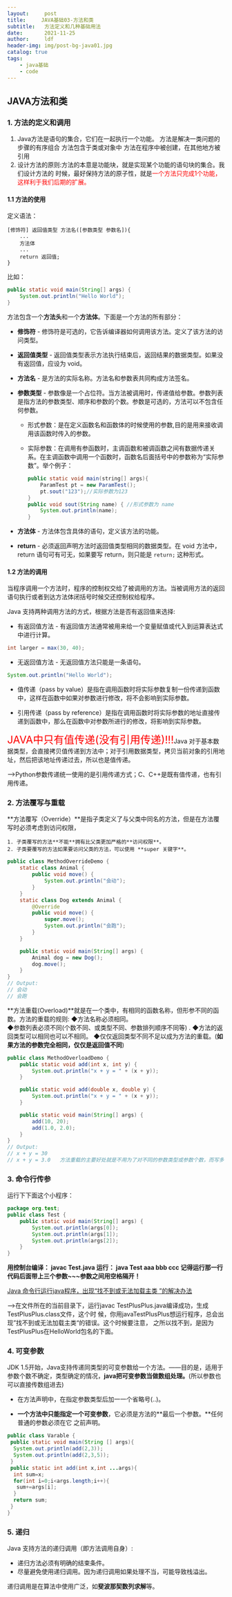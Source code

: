 ```yaml
---
layout:     post
title:     JAVA基础03-方法和类
subtitle:   方法定义和几种基础用法
date:       2021-11-25
author:     ldf
header-img: img/post-bg-java01.jpg
catalog: true
tags:
    - java基础
    - code
---
```


## JAVA方法和类

### 1. 方法的定义和调用

1. Java方法是语句的集合，它们在一起执行一个功能。
   方法是解决一类问题的步骤的有序组合
   方法包含于类或对象中
   方法在程序中被创建，在其他地方被引用
2. 设计方法的原则:方法的本意是功能块，就是实现某个功能的语句块的集合。我们设计方法的
   时候，最好保持方法的原子性，就是<font color="red">一个方法只完成1个功能，这样利于我们后期的扩展。</font>

#### 1.1 方法的使用

定义语法：

```
[修饰符] 返回值类型 方法名([参数类型 参数名]){
    ...
    方法体
    ...
    return 返回值;
}
```

比如：

```java
public static void main(String[] args) {
    System.out.println("Hello World");
}
```

方法包含一个**方法头**和一个**方法体**。下面是一个方法的所有部分：

- **修饰符** - 修饰符是可选的，它告诉编译器如何调用该方法。定义了该方法的访问类型。

- **返回值类型** - 返回值类型表示方法执行结束后，返回结果的数据类型。如果没有返回值，应设为 void。

- **方法名** - 是方法的实际名称。方法名和参数表共同构成方法签名。

- **参数类型** - 参数像是一个占位符。当方法被调用时，传递值给参数。参数列表是指方法的参数类型、顺序和参数的个数。参数是可选的，方法可以不包含任何参数。

  - 形式参数：是在定义函数名和函数体的时候使用的参数,目的是用来接收调用该函数时传入的参数。

  - 实际参数：在调用有参函数时，主调函数和被调函数之间有数据传递关系。在主调函数中调用一个函数时，函数名后面括号中的参数称为“实际参数”。举个例子：

    ```java
    public static void main(string[] args){
        ParamTest pt = new ParamTest();
        pt.sout("123");//实际参数为123
    }
    public void sout(String name) { //形式参数为 name
        System.out.println(name);
    }
    ```

    

- **方法体** - 方法体包含具体的语句，定义该方法的功能。

- **return** - 必须返回声明方法时返回值类型相同的数据类型。在 void 方法中，return 语句可有可无，如果要写 return，则只能是 `return;` 这种形式。

#### 1.2 方法的调用

当程序调用一个方法时，程序的控制权交给了被调用的方法。当被调用方法的返回语句执行或者到达方法体闭括号时候交还控制权给程序。

Java 支持两种调用方法的方式，根据方法是否有返回值来选择:

- 有返回值方法 - 有返回值方法通常被用来给一个变量赋值或代入到运算表达式中进行计算。

```java
int larger = max(30, 40);
```

- 无返回值方法 - 无返回值方法只能是一条语句。

```java
System.out.println("Hello World");
```

- 值传递（pass by value）是指在调用函数时将实际参数复制一份传递到函数中，这样在函数中如果对参数进行修改，将不会影响到实际参数。

- 引用传递（pass by reference）是指在调用函数时将实际参数的地址直接传递到函数中，那么在函数中对参数所进行的修改，将影响到实际参数。



<font color = "red" size="5">JAVA中只有值传递(没有引用传递)!!!</font>Java 对于基本数据类型，会直接拷贝值传递到方法中；对于引用数据类型，拷贝当前对象的引用地址，然后把该地址传递过去，所以也是值传递。

——>Python参数传递统一使用的是引用传递方式；C、C++是既有值传递，也有引用传递。



### 2. 方法覆写与重载

**方法覆写（Override）**是指子类定义了与父类中同名的方法，但是在方法覆写时必须考虑到访问权限，

	1. 子类覆写的方法**不能**拥有比父类更加严格的**访问权限**。
	2. 子类要覆写的方法如果要访问父类的方法，可以使用 **super 关键字**。

```java
public class MethodOverrideDemo {
    static class Animal {
        public void move() {
            System.out.println("会动");
        }
    }
    static class Dog extends Animal {
        @Override
        public void move() {
            super.move();
            System.out.println("会跑");
        }
    }

    public static void main(String[] args) {
        Animal dog = new Dog();
        dog.move();
    }
}
// Output:
// 会动
// 会跑
```

**方法重载(Overload)**就是在一个类中，有相同的函数名称，但形参不同的函数。方法的重载的规则:
	◆方法名称必须相同。	
	◆参数列表必须不同(个数不同、或类型不同、参数排列顺序不同等) .
	◆方法的返回类型可以相同也可以不相同。
	◆仅仅返回类型不同不足以成为方法的重载。(**如果方法的参数完全相同，仅仅是返回值不同**)

```java
public class MethodOverloadDemo {
    public static void add(int x, int y) {
        System.out.println("x + y = " + (x + y));
    }

    public static void add(double x, double y) {
        System.out.println("x + y = " + (x + y));
    }

    public static void main(String[] args) {
        add(10, 20);
        add(1.0, 2.0);
    }
}
// Output:
// x + y = 30
// x + y = 3.0   方法重载的主要好处就是不用为了对不同的参数类型或参数个数，而写多个函数。他可以实现多个功能，比如这里的浮点数和整数类型的加法，就可以被名为add的方法一次性处理。
```

### 3. 命令行传参



运行下下面这个小程序：

```java
package org.test;
public class Test {
	public static void main(String[] args) {
		System.out.println(args[0]);
		System.out.println(args[1]);
		System.out.println(args[2]);
	}
}
```

**用控制台编译： javac Test.java
运行： java Test aaa bbb ccc
记得运行那一行代码后面带上三个参数~~~参数之间用空格隔开！**

[Java 命令行运行java程序，出现“找不到或无法加载主类 ”的解决办法](https://blog.csdn.net/liujian20150808/article/details/52776965)

——>在文件所在的当前目录下，运行javac TestPlusPlus.java编译成功，生成TestPlusPlus.class文件，这个时 候，你用javaTestPlusPlus想运行程序，总会出现”找不到或无法加载主类“的错误。这个时候要注意， 之所以找不到，是因为TestPlusPlus在HelloWorld包名的下面。

### 4. 可变参数

JDK 1.5开始，Java支持传递同类型的可变参数给一个方法。——目的是，适用于参数个数不确定，类型确定的情况，**java把可变参数当做数组处理。**(所以参数也可以直接传数组进去)

- 在方法声明中，在指定参数类型后加一一个省略号(..)。

- **一个方法中只能指定一个可变参数**，它必须是方法的**最后一个参数。**任何普通的参数必须在它
之前声明。

```java
public class Varable {
 public static void main(String [] args){
  System.out.println(add(2,3));
  System.out.println(add(2,3,5));
 }
 public static int add(int x,int ...args){
  int sum=x;
  for(int i=0;i<args.length;i++){
   sum+=args[i];
  }
  return sum;
 }
}
```



### 5. 递归

Java 支持方法的递归调用（即方法调用自身）:

- 递归方法必须有明确的结束条件。
- 尽量避免使用递归调用。因为递归调用如果处理不当，可能导致栈溢出。

递归调用是在算法中使用广泛，如**斐波那契数列求解**等。


